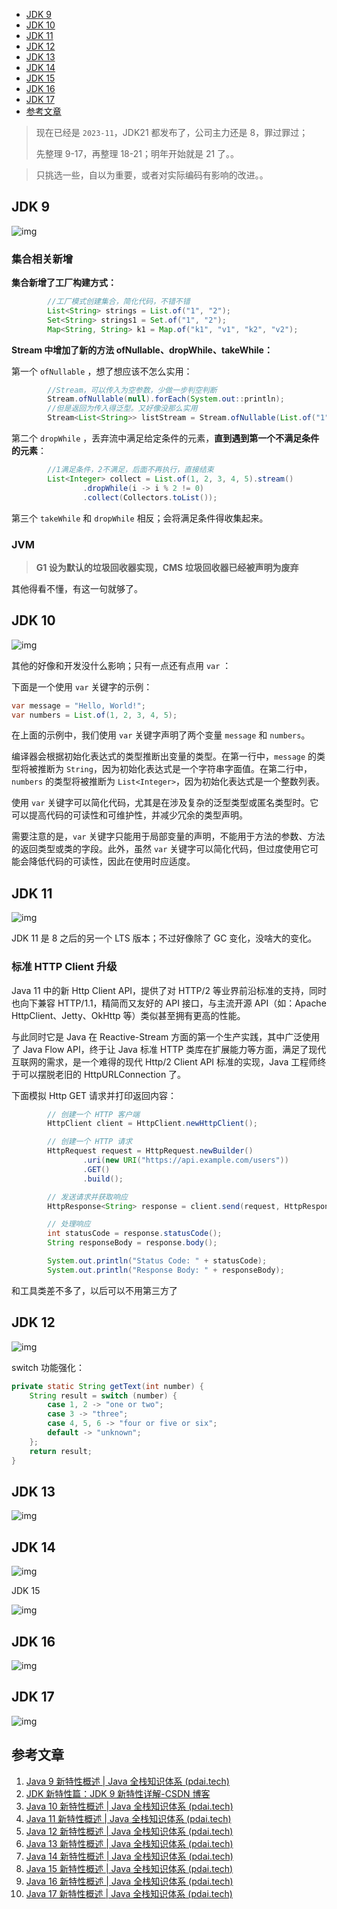 <div class="catalog">

- [JDK 9](#9)
- [JDK 10](#10)
- [JDK 11](#11)
- [JDK 12](#12)
- [JDK 13](#13)
- [JDK 14](#14)
- [JDK 15](#15)
- [JDK 16](#16)
- [JDK 17](#17)
- [参考文章](#te)

</div>

> 现在已经是 `2023-11`，JDK21 都发布了，公司主力还是 8，罪过罪过；
>
> 先整理 9-17，再整理 18-21；明年开始就是 21 了。。

> 只挑选一些，自以为重要，或者对实际编码有影响的改进。。

## <span id="9">JDK 9</span>

![img](https://shiva.oss-cn-hangzhou.aliyuncs.com/picture-master/202204/java-9.png)

### 集合相关新增

**集合新增了工厂构建方式：**

```java
        //工厂模式创建集合，简化代码，不错不错
        List<String> strings = List.of("1", "2");
        Set<String> strings1 = Set.of("1", "2");
        Map<String, String> k1 = Map.of("k1", "v1", "k2", "v2");
```

**Stream 中增加了新的方法 ofNullable、dropWhile、takeWhile：**

第一个 `ofNullable` ，想了想应该不怎么实用：

```java
        //Stream，可以传入为空参数，少做一步判空判断
        Stream.ofNullable(null).forEach(System.out::println);
        //但是返回为传入得泛型。又好像没那么实用
        Stream<List<String>> listStream = Stream.ofNullable(List.of("1", "2"));
```

第二个 `dropWhile` ，丢弃流中满足给定条件的元素，**直到遇到第一个不满足条件的元素**：

```java
        //1满足条件，2不满足，后面不再执行，直接结束
        List<Integer> collect = List.of(1, 2, 3, 4, 5).stream()
                .dropWhile(i -> i % 2 != 0)
                .collect(Collectors.toList());
```

第三个 `takeWhile` 和 `dropWhile` 相反；会将满足条件得收集起来。

### JVM

> **G1 设为默认的垃圾回收器实现，CMS 垃圾回收器已经被声明为废弃**

其他得看不懂，有这一句就够了。

## <span id="10">JDK 10</span>

![img](https://shiva.oss-cn-hangzhou.aliyuncs.com/picture-master/202204/java-10.jpg)

其他的好像和开发没什么影响；只有一点还有点用 `var` ：

下面是一个使用 `var` 关键字的示例：

```java
var message = "Hello, World!";
var numbers = List.of(1, 2, 3, 4, 5);
```

在上面的示例中，我们使用 `var` 关键字声明了两个变量 `message` 和 `numbers`。

编译器会根据初始化表达式的类型推断出变量的类型。在第一行中，`message` 的类型将被推断为 `String`，因为初始化表达式是一个字符串字面值。在第二行中，`numbers` 的类型将被推断为 `List<Integer>`，因为初始化表达式是一个整数列表。

使用 `var` 关键字可以简化代码，尤其是在涉及复杂的泛型类型或匿名类型时。它可以提高代码的可读性和可维护性，并减少冗余的类型声明。

需要注意的是，`var` 关键字只能用于局部变量的声明，不能用于方法的参数、方法的返回类型或类的字段。此外，虽然 `var` 关键字可以简化代码，但过度使用它可能会降低代码的可读性，因此在使用时应适度。

## <span id="11">JDK 11</span>

![img](https://shiva.oss-cn-hangzhou.aliyuncs.com/picture-master/202204/java-11.jpg)

JDK 11 是 8 之后的另一个 LTS 版本；不过好像除了 GC 变化，没啥大的变化。

### 标准 HTTP Client 升级

Java 11 中的新 Http Client API，提供了对 HTTP/2 等业界前沿标准的支持，同时也向下兼容 HTTP/1.1，精简而又友好的 API 接口，与主流开源 API（如：Apache HttpClient、Jetty、OkHttp 等）类似甚至拥有更高的性能。

与此同时它是 Java 在 Reactive-Stream 方面的第一个生产实践，其中广泛使用了 Java Flow API，终于让 Java 标准 HTTP 类库在扩展能力等方面，满足了现代互联网的需求，是一个难得的现代 Http/2 Client API 标准的实现，Java 工程师终于可以摆脱老旧的 HttpURLConnection 了。

下面模拟 Http GET 请求并打印返回内容：

```java
  		// 创建一个 HTTP 客户端
        HttpClient client = HttpClient.newHttpClient();

        // 创建一个 HTTP 请求
        HttpRequest request = HttpRequest.newBuilder()
                .uri(new URI("https://api.example.com/users"))
                .GET()
                .build();

        // 发送请求并获取响应
        HttpResponse<String> response = client.send(request, HttpResponse.BodyHandlers.ofString());

        // 处理响应
        int statusCode = response.statusCode();
        String responseBody = response.body();

        System.out.println("Status Code: " + statusCode);
        System.out.println("Response Body: " + responseBody);
```

和工具类差不多了，以后可以不用第三方了

## <span id="12">JDK 12</span>

![img](https://shiva.oss-cn-hangzhou.aliyuncs.com/picture-master/202204/java-12.png)

switch 功能强化：

```java
private static String getText(int number) {
    String result = switch (number) {
        case 1, 2 -> "one or two";
        case 3 -> "three";
        case 4, 5, 6 -> "four or five or six";
        default -> "unknown";
    };
    return result;
}
```

## <span id="13">JDK 13</span>

![img](https://shiva.oss-cn-hangzhou.aliyuncs.com/picture-master/202204/java-13.jpg)

## <span id="14">JDK 14</span>

![img](https://shiva.oss-cn-hangzhou.aliyuncs.com/picture-master/202204/java-14.png)

<span id="15">JDK 15</span>

![img](https://shiva.oss-cn-hangzhou.aliyuncs.com/picture-master/202204/java-15.png)

## <span id="16">JDK 16</span>

![img](https://shiva.oss-cn-hangzhou.aliyuncs.com/picture-master/202204/java-16.png)

## <span id="17">JDK 17</span>

![img](https://shiva.oss-cn-hangzhou.aliyuncs.com/picture-master/202204/java-17.png)

## <span id="te">参考文章</span>

1. [Java 9 新特性概述 | Java 全栈知识体系 (pdai.tech)](https://www.pdai.tech/md/java/java8up/java9.html)
1. [JDK 新特性篇：JDK 9 新特性详解-CSDN 博客](https://blog.csdn.net/zhiqi_l163991102/article/details/131414766)
1. [Java 10 新特性概述 | Java 全栈知识体系 (pdai.tech)](https://www.pdai.tech/md/java/java8up/java10.html)
1. [Java 11 新特性概述 | Java 全栈知识体系 (pdai.tech)](https://www.pdai.tech/md/java/java8up/java11.html)
1. [Java 12 新特性概述 | Java 全栈知识体系 (pdai.tech)](https://www.pdai.tech/md/java/java8up/java12.html)
1. [Java 13 新特性概述 | Java 全栈知识体系 (pdai.tech)](https://www.pdai.tech/md/java/java8up/java13.html)
1. [Java 14 新特性概述 | Java 全栈知识体系 (pdai.tech)](https://www.pdai.tech/md/java/java8up/java14.html)
1. [Java 15 新特性概述 | Java 全栈知识体系 (pdai.tech)](https://www.pdai.tech/md/java/java8up/java15.html)
1. [Java 16 新特性概述 | Java 全栈知识体系 (pdai.tech)](https://www.pdai.tech/md/java/java8up/java16.html)
1. [Java 17 新特性概述 | Java 全栈知识体系 (pdai.tech)](https://www.pdai.tech/md/java/java8up/java17.html)
